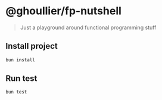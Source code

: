 # @ghoullier/fp-nutshell

> Just a playground around functional programming stuff

## Install project

```sh
bun install
```

## Run test

```sh
bun test
```
